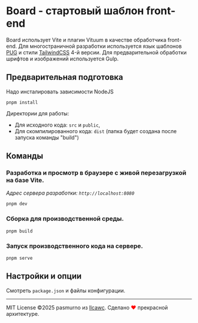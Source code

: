 # Board - стартовый шаблон front-end

Board использует Vite и плагин Vituum в качестве обработчика front-end. Для многостраничной разработки используется язык шаблонов [PUG](https://pugjs.org/api/getting-started.html) и стили [TailwindCSS](https://github.com/tailwindlabs/tailwindcss) 4-й версии. Для предварительной обработки шрифтов и изображений используется Gulp.

## Предварительная подготовка

Надо инсталировать зависимости NodeJS

```
pnpm install
```

Директории для работы:

- Для исходного кода: `src` и `public`,
- Для скомпилированного кода: `dist` (папка будет создана после запуска команды "build")

## Команды

### Разработка и просмотр в браузере с живой перезагрузкой на базе Vite.

_Адрес сервера разработки: `http://localhost:8080`_

```
pnpm dev
```

### Сборка для производственной среды.

```
pnpm build
```

### Запуск производственного кода на сервере.

```
pnpm serve
```

## Настройки и опции

Смотреть `package.json` и файлы конфигурации.

---

MIT License ©2025 pasmurno из [llcawc](https://github.com/llcawc). Сделано <span style="color:red;">❤</span> прекрасной архитектуре.
